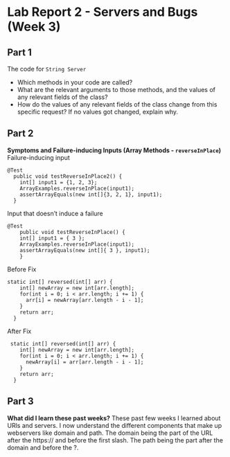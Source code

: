 # Lab Report 2 - Servers and Bugs (Week 3)

## Part 1
The code for `String Server`

* Which methods in your code are called?
* What are the relevant arguments to those methods, and the values of any relevant fields of the class?
* How do the values of any relevant fields of the class change from this specific request? If no values got changed, explain why.

## Part 2
**Symptoms and Failure-inducing Inputs (Array Methods - `reverseInPlace`)**
Failure-inducing input
```
@Test
  public void testReverseInPlace2() {
    int[] input1 = {1, 2, 3};
    ArrayExamples.reverseInPlace(input1);
    assertArrayEquals(new int[]{3, 2, 1}, input1);
  }
```

Input that doesn’t induce a failure
```
@Test 
	public void testReverseInPlace() {
    int[] input1 = { 3 };
    ArrayExamples.reverseInPlace(input1);
    assertArrayEquals(new int[]{ 3 }, input1);
	}
```



Before Fix
```
static int[] reversed(int[] arr) {
    int[] newArray = new int[arr.length];
    for(int i = 0; i < arr.length; i += 1) {
      arr[i] = newArray[arr.length - i - 1];
    }
    return arr;
  }
```

After Fix
```
 static int[] reversed(int[] arr) {
    int[] newArray = new int[arr.length];
    for(int i = 0; i < arr.length; i += 1) {
      newArray[i] = arr[arr.length - i - 1];
    }
    return arr;
  }
```

## Part 3
**What did I learn these past weeks?**
These past few weeks I learned about URls and servers. I now understand the different components that make up webservers like domain and path.
The domain being the part of the URL after the https:// and before the first slash. The path being the part after the domain and before the ?.
